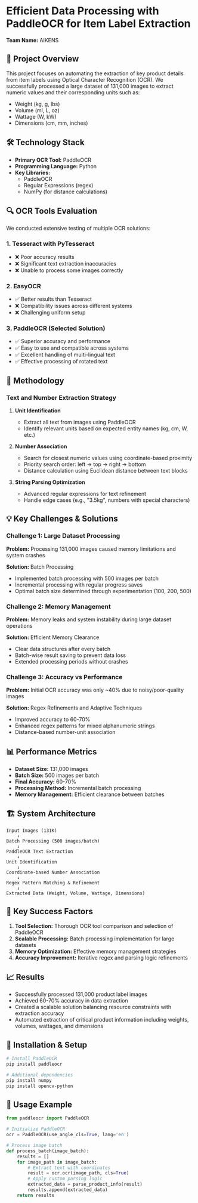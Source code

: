 # Efficient Data Processing with PaddleOCR for Item Label Extraction

**Team Name:** AIKENS

## 🎯 Project Overview

This project focuses on automating the extraction of key product details from item labels using Optical Character Recognition (OCR). We successfully processed a large dataset of 131,000 images to extract numeric values and their corresponding units such as:

- Weight (kg, g, lbs)
- Volume (ml, L, oz)
- Wattage (W, kW)
- Dimensions (cm, mm, inches)

## 🛠️ Technology Stack

- **Primary OCR Tool:** PaddleOCR
- **Programming Language:** Python
- **Key Libraries:** 
  - PaddleOCR
  - Regular Expressions (regex)
  - NumPy (for distance calculations)

## 🔍 OCR Tools Evaluation

We conducted extensive testing of multiple OCR solutions:

### 1. Tesseract with PyTesseract
- ❌ Poor accuracy results
- ❌ Significant text extraction inaccuracies
- ❌ Unable to process some images correctly

### 2. EasyOCR
- ✅ Better results than Tesseract
- ❌ Compatibility issues across different systems
- ❌ Challenging uniform setup

### 3. PaddleOCR (Selected Solution)
- ✅ Superior accuracy and performance
- ✅ Easy to use and compatible across systems
- ✅ Excellent handling of multi-lingual text
- ✅ Effective processing of rotated text

## 🚀 Methodology

### Text and Number Extraction Strategy

1. **Unit Identification**
   - Extract all text from images using PaddleOCR
   - Identify relevant units based on expected entity names (kg, cm, W, etc.)

2. **Number Association**
   - Search for closest numeric values using coordinate-based proximity
   - Priority search order: left → top → right → bottom
   - Distance calculation using Euclidean distance between text blocks

3. **String Parsing Optimization**
   - Advanced regular expressions for text refinement
   - Handle edge cases (e.g., "3.5kg", numbers with special characters)

## 💡 Key Challenges & Solutions

### Challenge 1: Large Dataset Processing
**Problem:** Processing 131,000 images caused memory limitations and system crashes

**Solution:** Batch Processing
- Implemented batch processing with 500 images per batch
- Incremental processing with regular progress saves
- Optimal batch size determined through experimentation (100, 200, 500)

### Challenge 2: Memory Management
**Problem:** Memory leaks and system instability during large dataset operations

**Solution:** Efficient Memory Clearance
- Clear data structures after every batch
- Batch-wise result saving to prevent data loss
- Extended processing periods without crashes

### Challenge 3: Accuracy vs Performance
**Problem:** Initial OCR accuracy was only ~40% due to noisy/poor-quality images

**Solution:** Regex Refinements and Adaptive Techniques
- Improved accuracy to 60-70%
- Enhanced regex patterns for mixed alphanumeric strings
- Distance-based number-unit association

## 📊 Performance Metrics

- **Dataset Size:** 131,000 images
- **Batch Size:** 500 images per batch
- **Final Accuracy:** 60-70%
- **Processing Method:** Incremental batch processing
- **Memory Management:** Efficient clearance between batches

## 🏗️ System Architecture

```
Input Images (131K) 
    ↓
Batch Processing (500 images/batch)
    ↓
PaddleOCR Text Extraction
    ↓
Unit Identification
    ↓
Coordinate-based Number Association
    ↓
Regex Pattern Matching & Refinement
    ↓
Extracted Data (Weight, Volume, Wattage, Dimensions)
```

## 🎯 Key Success Factors

1. **Tool Selection:** Thorough OCR tool comparison and selection of PaddleOCR
2. **Scalable Processing:** Batch processing implementation for large datasets
3. **Memory Optimization:** Effective memory management strategies
4. **Accuracy Improvement:** Iterative regex and parsing logic refinements

## 📈 Results

- Successfully processed 131,000 product label images
- Achieved 60-70% accuracy in data extraction
- Created a scalable solution balancing resource constraints with extraction accuracy
- Automated extraction of critical product information including weights, volumes, wattages, and dimensions

## 🔧 Installation & Setup

```bash
# Install PaddleOCR
pip install paddleocr

# Additional dependencies
pip install numpy
pip install opencv-python
```

## 📝 Usage Example

```python
from paddleocr import PaddleOCR

# Initialize PaddleOCR
ocr = PaddleOCR(use_angle_cls=True, lang='en')

# Process image batch
def process_batch(image_batch):
    results = []
    for image_path in image_batch:
        # Extract text with coordinates
        result = ocr.ocr(image_path, cls=True)
        # Apply custom parsing logic
        extracted_data = parse_product_info(result)
        results.append(extracted_data)
    return results
```
